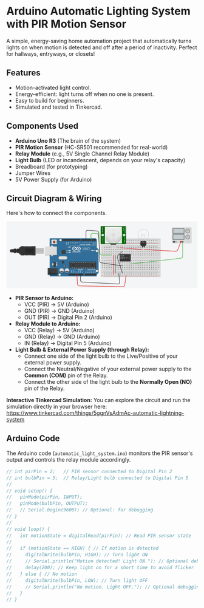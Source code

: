 # Arduino Automatic Lighting System with PIR Motion Sensor

A simple, energy-saving home automation project that automatically turns lights on when motion is detected and off after a period of inactivity. Perfect for hallways, entryways, or closets!

## Features

*   Motion-activated light control.
*   Energy-efficient: light turns off when no one is present.
*   Easy to build for beginners.
*   Simulated and tested in Tinkercad.

## Components Used

*   **Arduino Uno R3** (The brain of the system)
*   **PIR Motion Sensor** (HC-SR501 recommended for real-world)
*   **Relay Module** (e.g., 5V Single Channel Relay Module)
*   **Light Bulb** (LED or incandescent, depends on your relay's capacity)
*   Breadboard (for prototyping)
*   Jumper Wires
*   5V Power Supply (for Arduino)

## Circuit Diagram & Wiring

Here's how to connect the components.

![Circuit Diagram](circuit_diagram.png)

*   **PIR Sensor to Arduino:**
    *   VCC (PIR) -> 5V (Arduino)
    *   GND (PIR) -> GND (Arduino)
    *   OUT (PIR) -> Digital Pin 2 (Arduino)
*   **Relay Module to Arduino:**
    *   VCC (Relay) -> 5V (Arduino)
    *   GND (Relay) -> GND (Arduino)
    *   IN (Relay) -> Digital Pin 5 (Arduino)
*   **Light Bulb & External Power Supply (through Relay):**
    *   Connect one side of the light bulb to the Live/Positive of your external power supply.
    *   Connect the Neutral/Negative of your external power supply to the **Common (COM)** pin of the Relay.
    *   Connect the other side of the light bulb to the **Normally Open (NO)** pin of the Relay.

**Interactive Tinkercad Simulation:**
You can explore the circuit and run the simulation directly in your browser here: 
https://www.tinkercad.com/things/5ggnVsAdmAc-automatic-lightning-system

## Arduino Code

The Arduino code (`automatic_light_system.ino`) monitors the PIR sensor's output and controls the relay module accordingly.

```cpp
// int pirPin = 2;   // PIR sensor connected to Digital Pin 2
// int bulbPin = 5;  // Relay/Light bulb connected to Digital Pin 5
//
// void setup() {
//   pinMode(pirPin, INPUT);
//   pinMode(bulbPin, OUTPUT);
//   // Serial.begin(9600); // Optional: for debugging
// }
//
// void loop() {
//   int motionState = digitalRead(pirPin); // Read PIR sensor state
//
//   if (motionState == HIGH) { // If motion is detected
//     digitalWrite(bulbPin, HIGH); // Turn light ON
//     // Serial.println("Motion detected! Light ON."); // Optional debugging
//     delay(200); // Keep light on for a short time to avoid flicker
//   } else { // No motion
//     digitalWrite(bulbPin, LOW); // Turn light OFF
//     // Serial.println("No motion. Light OFF."); // Optional debugging
//   }
// }
